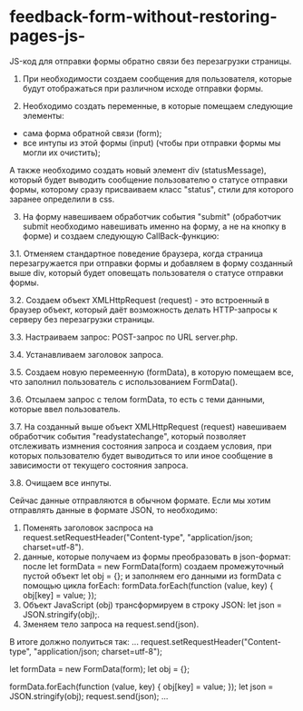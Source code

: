 # feedback-form-without-restoring-pages-js-
JS-код для отправки формы обратно связи без перезагрузки страницы.

1. При необходимости создаем сообщения для пользователя, которые будут отображаться при различном исходе отправки формы.

2. Необходимо создать переменные, в которые помещаем следующие элементы: 
* сама форма обратной связи (form);
* все интупы из этой формы (input) (чтобы при отправки формы мы могли их очистить);

А также необходимо создать новый элемент div (statusMessage), который будет выводить сообщение пользователю о статусе отправки формы, которому сразу присваиваем класс "status", стили для которого заранее определили в css.

3. На форму навешиваем обработчик события "submit" (обработчик submit необходимо навешивать именно на форму, а не на кнопку в форме) и создаем следующую CallBack-функцию:

3.1. Отменяем стандартное поведение браузера, когда страница перезагружается при отправки формы и добавляем в форму созданный выше div, который будет оповещать пользователя о статусе отправки формы. 

3.2. Создаем объект XMLHttpRequest (request) - это встроенный в браузер объект, который даёт возможность делать HTTP-запросы к серверу без перезагрузки страницы. 

3.3. Настраиваем запрос: POST-запрос по URL server.php.

3.4. Устанавливаем заголовок запроса.

3.5. Создаем новую перемеенную (formData), в которую помещаем все, что заполнил пользователь с использованием FormData().

3.6. Отсылаем запрос c телом formData, то есть с теми данными, которые ввел пользователь.

3.7. На созданный выше объект XMLHttpRequest (request) навешиваем обработчик события "readystatechange", который позволяет отслеживать измнения состояния запроса и создаем условия, при которых пользователю будет выводиться то или иное сообщение в зависимости от текущего состояния запроса.

3.8. Очищаем все инпуты.

Сейчас данные отправляются в обычном формате. Если мы хотим отправлять данные в формате JSON, то необходимо:
1. Поменять заголовок заспроса на request.setRequestHeader("Content-type", "application/json; charset=utf-8").
2. данные, которые получаем из формы преобразовать в json-формат: после let formData = new FormData(form) создаем промежуточный пустой объект let obj = {}; и заполняем его данными из formData с помощью цикла forEach:
formData.forEach(function (value, key) {
    obj[key] = value;
});
3. Объект JavaScript (obj) трансформируем в строку JSON: let json = JSON.stringify(obj);.
4. Зменяем тело запроса на request.send(json).

В итоге должно полуиться так:
...
request.setRequestHeader("Content-type", "application/json; charset=utf-8");

let formData = new FormData(form);
let obj = {};

formData.forEach(function (value, key) {
    obj[key] = value;
});
let json = JSON.stringify(obj);
request.send(json);
...
